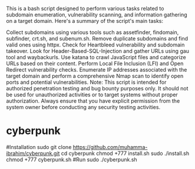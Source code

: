 This is a bash script designed to perform various tasks related to subdomain enumeration, vulnerability scanning, and information gathering on a target domain. Here's a summary of the script's main tasks:

Collect subdomains using various tools such as assetfinder, findomain, subfinder, crt.sh, and subenum.sh.
Remove duplicate subdomains and find valid ones using httpx.
Check for Heartbleed vulnerability and subdomain takeover.
Look for Header-Based-SQL-Injection and gather URLs using gau tool and waybackurls.
Use katana to crawl JavaScript files and categorize URLs based on their content.
Perform Local File Inclusion (LFI) and Open Redirect vulnerability checks.
Enumerate IP addresses associated with the target domain and perform a comprehensive Nmap scan to identify open ports and potential vulnerabilities.
Note: This script is intended for authorized penetration testing and bug bounty purposes only. It should not be used for unauthorized activities or to target systems without proper authorization. Always ensure that you have explicit permission from the system owner before conducting any security testing activities.

# cyberpunk
#Installation
sudo git clone https://github.com/muhamma-ibrahim/cyberpunk.git
cd cyberpunk
chmod +777 install.sh
sudo ./install.sh
chmod +777 cyberpunk.sh
#Run 
sudo ./cyberpunk.sh

